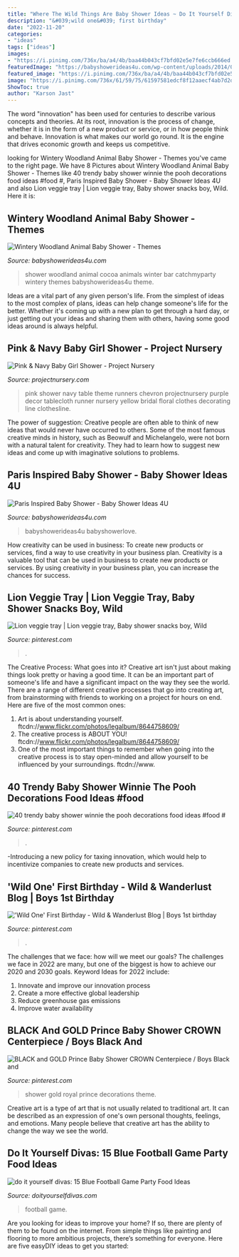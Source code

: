 ```yaml
---
title: "Where The Wild Things Are Baby Shower Ideas ~ Do It Yourself Divas: 15 Blue Football Game Party Food Ideas"
description: "&#039;wild one&#039; first birthday"
date: "2022-11-20"
categories:
- "ideas"
tags: ["ideas"]
images:
- "https://i.pinimg.com/736x/ba/a4/4b/baa44b043cf7bfd02e5e7fe6ccb666ed.jpg"
featuredImage: "https://babyshowerideas4u.com/wp-content/uploads/2014/09/Paris-Inspired-Baby-Shower-decoration-ideas-5.jpg"
featured_image: "https://i.pinimg.com/736x/ba/a4/4b/baa44b043cf7bfd02e5e7fe6ccb666ed.jpg"
image: "https://i.pinimg.com/736x/61/59/75/61597581edcf8f12aaecf4ab7d2da37e.jpg"
ShowToc: true
author: "Karson Jast"
---
```



The word "innovation" has been used for centuries to describe various concepts and theories. At its root, innovation is the process of change, whether it is in the form of a new product or service, or in how people think and behave. Innovation is what makes our world go round. It is the engine that drives economic growth and keeps us competitive.

	

		
looking for Wintery Woodland Animal Baby Shower - Themes you've came to the right page. We have 8 Pictures about Wintery Woodland Animal Baby Shower - Themes like 40 trendy baby shower winnie the pooh decorations food ideas #food #, Paris Inspired Baby Shower - Baby Shower Ideas 4U and also Lion veggie tray | Lion veggie tray, Baby shower snacks boy, Wild. Here it is:
		
    
## Wintery Woodland Animal Baby Shower - Themes

<img loading=lazy src="https://babyshowerideas4u.com/wp-content/uploads/2016/01/wintery-woodland-animal-baby-shower-hot-cocoa-bar.jpg" onerror="this.onerror=null;this.src='https://tse4.mm.bing.net/th?id=OIP.5BkgD4Dd5BFf6QHemNmFrAHaJ4&amp;pid=15.1';" alt="Wintery Woodland Animal Baby Shower - Themes">

_Source: babyshowerideas4u.com_

>shower woodland animal cocoa animals winter bar catchmyparty wintery themes babyshowerideas4u theme. 

	

Ideas are a vital part of any given person's life. From the simplest of ideas to the most complex of plans, ideas can help change someone's life for the better. Whether it's coming up with a new plan to get through a hard day, or just getting out your ideas and sharing them with others, having some good ideas around is always helpful.

    
## Pink &amp; Navy Baby Girl Shower - Project Nursery

<img loading=lazy src="https://projectnursery.com/wp-content/uploads/2012/08/DSC_0232.jpg" onerror="this.onerror=null;this.src='https://tse4.mm.bing.net/th?id=OIP.F5XBllMLcWp5IwZ6h37MZgHaLE&amp;pid=15.1';" alt="Pink &amp; Navy Baby Girl Shower - Project Nursery">

_Source: projectnursery.com_

>pink shower navy table theme runners chevron projectnursery purple decor tablecloth runner nursery yellow bridal floral clothes decorating line clothesline. 

	

The power of suggestion:
Creative people are often able to think of new ideas that would never have occurred to others. Some of the most famous creative minds in history, such as Beowulf and Michelangelo, were not born with a natural talent for creativity. They had to learn how to suggest new ideas and come up with imaginative solutions to problems.

    
## Paris Inspired Baby Shower - Baby Shower Ideas 4U

<img loading=lazy src="https://babyshowerideas4u.com/wp-content/uploads/2014/09/Paris-Inspired-Baby-Shower-decoration-ideas-5.jpg" onerror="this.onerror=null;this.src='https://tse4.mm.bing.net/th?id=OIP.tdxZbaoI255FL1C6S5g9mgHaLH&amp;pid=15.1';" alt="Paris Inspired Baby Shower - Baby Shower Ideas 4U">

_Source: babyshowerideas4u.com_

>babyshowerideas4u babyshowerlove. 

	

How creativity can be used in business: To create new products or services, find a way to use creativity in your business plan.
Creativity is a valuable tool that can be used in business to create new products or services. By using creativity in your business plan, you can increase the chances for success.

    
## Lion Veggie Tray | Lion Veggie Tray, Baby Shower Snacks Boy, Wild

<img loading=lazy src="https://i.pinimg.com/736x/ba/a4/4b/baa44b043cf7bfd02e5e7fe6ccb666ed.jpg" onerror="this.onerror=null;this.src='https://tse4.mm.bing.net/th?id=OIP.WylETm_S0SEYSx8Sj2F7uwHaJ8&amp;pid=15.1';" alt="Lion veggie tray | Lion veggie tray, Baby shower snacks boy, Wild">

_Source: pinterest.com_

>. 

	

The Creative Process: What goes into it?
Creative art isn't just about making things look pretty or having a good time. It can be an important part of someone's life and have a significant impact on the way they see the world. There are a range of different creative processes that go into creating art, from brainstorming with friends to working on a project for hours on end. Here are five of the most common ones: 
1) Art is about understanding yourself. ftcdn://www.flickr.com/photos/legalbum/8644758609/
2) The creative process is ABOUT YOU! ftcdn://www.flickr.com/photos/legalbum/8644758609/
3) One of the most important things to remember when going into the creative process is to stay open-minded and allow yourself to be influenced by your surroundings. ftcdn://www.

    
## 40 Trendy Baby Shower Winnie The Pooh Decorations Food Ideas #food #

<img loading=lazy src="https://i.pinimg.com/736x/b4/93/66/b493662d6b2a31f460771aa2b3bca77f.jpg" onerror="this.onerror=null;this.src='https://tse2.mm.bing.net/th?id=OIP.iRZxLd1Q8DfUc6x2yfrOpwHaLH&amp;pid=15.1';" alt="40 trendy baby shower winnie the pooh decorations food ideas #food #">

_Source: pinterest.com_

>. 

	

-Introducing a new policy for taxing innovation, which would help to incentivize companies to create new products and services.

    
## &#039;Wild One&#039; First Birthday - Wild &amp; Wanderlust Blog | Boys 1st Birthday

<img loading=lazy src="https://i.pinimg.com/736x/61/59/75/61597581edcf8f12aaecf4ab7d2da37e.jpg" onerror="this.onerror=null;this.src='https://tse1.mm.bing.net/th?id=OIP.LmsD7Rkd5ItnaSnFYwfjgwHaJ3&amp;pid=15.1';" alt="&#039;Wild One&#039; First Birthday - Wild &amp; Wanderlust Blog | Boys 1st birthday">

_Source: pinterest.com_

>. 

	

The challenges that we face: how will we meet our goals?
The challenges we face in 2022 are many, but one of the biggest is how to achieve our 2020 and 2030 goals. Keyword Ideas for 2022 include: 
1. Innovate and improve our innovation process 
2. Create a more effective global leadership 
3. Reduce greenhouse gas emissions 
4. Improve water availability 

    
## BLACK And GOLD Prince Baby Shower CROWN Centerpiece / Boys Black And

<img loading=lazy src="https://i.pinimg.com/736x/40/00/dd/4000dd914278e8952ff32558978693e1.jpg" onerror="this.onerror=null;this.src='https://tse1.mm.bing.net/th?id=OIP.1GmTL2S5sE78Gy-u_4PqtQHaJ4&amp;pid=15.1';" alt="BLACK and GOLD Prince Baby Shower CROWN Centerpiece / Boys Black and">

_Source: pinterest.com_

>shower gold royal prince decorations theme. 

	

Creative art is a type of art that is not usually related to traditional art. It can be described as an expression of one's own personal thoughts, feelings, and emotions. Many people believe that creative art has the ability to change the way we see the world.

    
## Do It Yourself Divas: 15 Blue Football Game Party Food Ideas

<img loading=lazy src="https://4.bp.blogspot.com/-wUNLowT1r3E/Wa9uyg65EII/AAAAAAAAQGg/wagzGtitcjY5EqI3PqB7ynedw_aW_8WSACLcBGAs/s1600/15.jpg" onerror="this.onerror=null;this.src='https://tse4.mm.bing.net/th?id=OIP.W7asWGQ8ikLPluVzI5XiEwHaLG&amp;pid=15.1';" alt="do it yourself divas: 15 Blue Football Game Party Food Ideas">

_Source: doityourselfdivas.com_

>football game. 

	

Are you looking for ideas to improve your home? If so, there are plenty of them to be found on the internet. From simple things like painting and flooring to more ambitious projects, there’s something for everyone. Here are five easyDIY ideas to get you started: 

